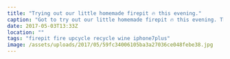 ```yaml
---
title: "Trying out our little homemade firepit 🔥 this evening."
caption: "Got to try out our little homemade firepit 🔥 this evening. Thanks @adamjrhoward for the old washing machine drum!"
date: 2017-05-03T13:33Z
location: ""
tags: "firepit fire upcycle recycle wine iphone7plus"
image: /assets/uploads/2017/05/59fc34006105ba3a27036ce048febe38.jpg
---
```


